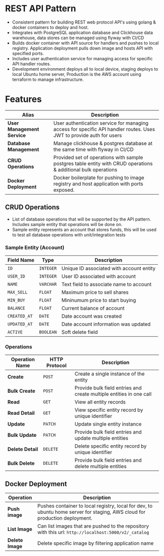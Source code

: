 # REST API Pattern

* Consistent pattern for building REST web protocol API's using golang & docker containers to deploy and host.
* Integrates with PostgreSQL application database and Clickhouse data warehouse, data stores can be managed using flyway with CI/CD
* Builds docker container with API source for handlers and pushes to local registry. Application deployment pulls down image and hosts API with specified ports.
* Includes user authentication service for managing access for specific API handler routes. 
* Development environment deploys all to local device, staging deploys to local Ubuntu home server, Production is the AWS account using terraform to manage infrastructure.

# Features
| Alias                       | Description                                                                                                         |
| --------------------------- | ------------------------------------------------------------------------------------------------------------------- |
| **User Management Service** | User authentication service for managing access for specific API handler routes. Uses JWT to provide auth for users |
| **Database Management**     | Manage clickhouse & postgres database at the same time with flyway in CI/CD                                         |
| **CRUD Operations**         | Provided set of operations with sample postgres table entity with CRUD operations & additional bulk operations      |
| **Docker Deployment**       | Docker boilerplate for pushing to image registry and host application with ports exposed.                           |

## CRUD Operations

* List of database operations that will be supported by the API pattern. Includes sample entity that operations will be done on.
* Sample entity represents an account that stores funds, this will be used to test all database operations with unit/integration tests

### Sample Entity (Account)

| Field Name   | Type      | Description                              |
| ------------ | --------- | ---------------------------------------- |
| `ID`         | `INTEGER` | Unique ID associated with account entity |
| `USER_ID`    | `INTEGER` | User ID associated with account          |
| `NAME`       | `VARCHAR` | Text field to associate name to account  |
| `MAX_SELL`   | `FLOAT`   | Maximum price to sell shares             |
| `MIN_BUY`    | `FLOAT`   | Mininumum price to start buying          |
| `BALANCE`    | `FLOAT`   | Current balance of account               |
| `CREATED_AT` | `DATE`    | Date account was created                 |
| `UPDATED_AT` | `DATE`    | Date account information was updated     |
| `ACTIVE`     | `BOOLEAN` | Soft delete field                        |

### Operations
| Operation Name    | HTTP Protocol | Description                                                         |
| ----------------- | ------------- | ------------------------------------------------------------------- |
| **Create**        | `POST`        | Create a single instance of the entity                              |
| **Bulk Create**   | `POST`        | Provide bulk field entries and create multiple entities in one call |
| **Read**          | `GET`         | View all entity records                                             |
| **Read Detail**   | `GET`         | View specific entity record  by unique identifier                   |
| **Update**        | `PATCH`       | Update single entity instance                                       |
| **Bulk Update**   | `PATCH`       | Provide bulk field entries and update multiple entities             |
| **Delete Detail** | `DELETE`      | Delete specific entity record  by unique identifier                 |
| **Bulk Delete**   | `DELETE`      | Provide bulk field entries and delete multiple entities             |

## Docker Deployment
| Operation        | Description                                                                                                                |
| ---------------- | -------------------------------------------------------------------------------------------------------------------------- |
| **Push image**   | Pushes container to local registry, local for dev, to ubuntu home server for staging, AWS cloud for production deployment. |
| **List Image**   | Can list images that are pushed to the repository with this url: `http://localhost:5000/v2/_catalog`                       |
| **Delete Image** | Delete specific image by filtering application name                                                                        |
